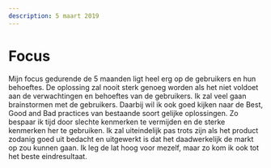 ```yaml
---
description: 5 maart 2019
---
```


# Focus

Mijn focus gedurende de 5 maanden ligt heel erg op de gebruikers en hun behoeftes. De oplossing zal nooit sterk genoeg worden als het niet voldoet aan de verwachtingen en behoeftes van de gebruikers. Ik zal veel gaan brainstormen met de gebruikers. Daarbij wil ik ook goed kijken naar de Best, Good and Bad practices van bestaande soort gelijke oplossingen. Zo bespaar ik tijd door slechte kenmerken te vermijden en de sterke kenmerken her te gebruiken. Ik zal uiteindelijk pas trots zijn als het product zodanig goed uit bedacht en uitgewerkt is dat het daadwerkelijk de markt op zou kunnen gaan. Ik leg de lat hoog voor mezelf, maar zo kom ik ook tot het beste eindresultaat.

